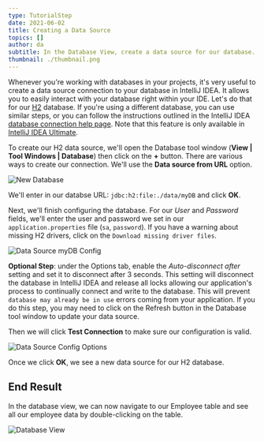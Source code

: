 ```yaml
---
type: TutorialStep
date: 2021-06-02
title: Creating a Data Source
topics: []
author: da
subtitle: In the Database View, create a data source for our database.
thumbnail: ./thumbnail.png
---
```


Whenever you're working with databases in your projects, it's very useful to create a data source connection to your database in IntelliJ IDEA. It allows you to easily interact with your database right within your IDE. Let's do that for our [H2](https://www.h2database.com/html/main.html) database. If you're using a different database, you can use similar steps, or you can follow the instructions outlined in the IntelliJ IDEA [database connection help page](https://www.jetbrains.com/help/idea/connecting-to-a-database.html). Note that this feature is only available in [IntelliJ IDEA Ultimate](https://www.jetbrains.com/idea/features/editions_comparison_matrix.html).

To create our H2 data source, we'll open the Database tool window (**View | Tool Windows | Database**) then click on the **+** button. There are various ways to create our connection. We'll use the **Data source from URL** option.

![New Database](./NewDatabase.png)

We'll enter in our databse URL: `jdbc:h2:file:./data/myDB` and click **OK**.

Next, we'll finish configuring the database. For our _User_ and _Password_ fields, we'll enter the user and password we set in our `application.properties` file (`sa`, `password`). If you have a warning about missing H2 drivers, click on the `Download missing driver files`.

![Data Source myDB Config](./IJConfigMyDB.png)

**Optional Step**: under the Options tab, enable the _Auto-disconnect after_ setting and set it to disconnect after 3 seconds. This setting will disconnect the database in IntelliJ IDEA and release all locks allowing our application's process to continually connect and write to the database. This will prevent `database may already be in use` errors coming from your application. If you do this step, you may need to click on the Refresh button in the Database tool window to update your data source.

Then we will click **Test Connection** to make sure our configuration is valid.

![Data Source Config Options](./IJConfigOptions.png)

Once we click **OK**, we see a new data source for our H2 database.

## End Result

In the database view, we can now navigate to our Employee table and see all our employee data by double-clicking on the table.

![Database View](./DatabaseView.png)
